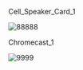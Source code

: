 Cell_Speaker_Card_1

![88888](https://user-images.githubusercontent.com/73241309/145107146-487b2a1c-6680-4fe3-9a32-425f296db598.PNG)

Chromecast_1

![9999](https://user-images.githubusercontent.com/73241309/145110180-e7fd1eea-0708-4752-be57-862541479ef8.PNG)
